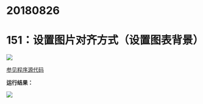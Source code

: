 # 20180826

# 151：设置图片对齐方式（设置图表背景）

<img src="http://image.renkaigis.com/keepcoding/2018082601.png">

<a href="https://github.com/renkaigis/KeepCoding/tree/master/2018/08/26" target="_blank">参见程序源代码</a>

**运行结果：**

<img src="http://image.renkaigis.com/keepcoding/2018082602.png">